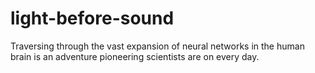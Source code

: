 # light-before-sound
Traversing through the vast expansion of neural networks in the human brain is an adventure pioneering scientists are on every day.

